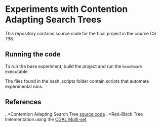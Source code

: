 # Experiments with Contention Adapting Search Trees

This repository contains source code for the final project in the course CS 798.

## Running the code

To run the base experiment, build the project and run the `benchmark` executable. 

The files found in the bash_scripts folder contain scripts that automate experimental runs.


## References


..*Contention Adapting Search Tree [source code](http://www.it.uu.se/research/group/languages/software/ca_tree/ca_tree_single_item_ops)
..*Red-Black Tree Imlementation using the [CGAL Multi-set](https://github.com/CGAL/cgal/blob/master/STL_Extension/include/CGAL/Multiset.h)

